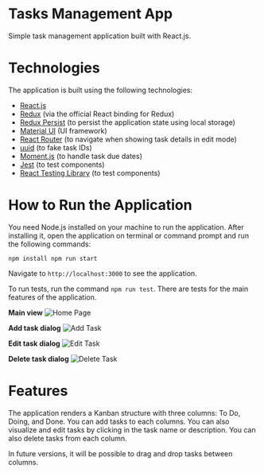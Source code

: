 # Tasks Management App

Simple task management application built with React.js.

# Technologies

The application is built using the following technologies:

* [React.js](https://react.dev/)
* [Redux](https://react-redux.js.org/) (via the official React binding for Redux)
* [Redux Persist](https://github.com/rt2zz/redux-persist) (to persist the application state using local storage)
* [Material UI](https://mui.com/) (UI framework)
* [React Router](https://reactrouter.com/en/main) (to navigate when showing task details in edit mode)
* [uuid](https://github.com/uuidjs/uuid) (to fake task IDs)
* [Moment.js](https://momentjs.com/) (to handle task due dates)
* [Jest](https://jestjs.io/pt-BR/) (to test components)
* [React Testing Library](https://testing-library.com/docs/react-testing-library/intro/) (to test components)

# How to Run the Application

You need Node.js installed on your machine to run the application. After installing it, open the application on terminal or command prompt and run the following commands:

`
npm install
npm run start
`

Navigate to `http://localhost:3000` to see the application.

To run tests, run the command `npm run test`. There are tests for the main features of the application.

**Main view**
![Home Page](https://raw.githubusercontent.com/evgomes/react-task-management-test/main/images/home-page.png)

**Add task dialog**
![Add Task](https://raw.githubusercontent.com/evgomes/react-task-management-test/main/images/add-task.png)

**Edit task dialog**
![Edit Task](https://raw.githubusercontent.com/evgomes/react-task-management-test/main/images/edit-task.png)

**Delete task dialog**
![Delete Task](https://raw.githubusercontent.com/evgomes/react-task-management-test/main/images/delete-task.png)

# Features

The application renders a Kanban structure with three columns: To Do, Doing, and Done. You can add tasks to each columns. You can also visualize and edit tasks by clicking in the task name or description. You can also delete tasks from each column.

In future versions, it will be possible to drag and drop tasks between columns.